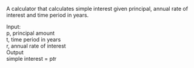 A calculator that calculates simple interest given principal, annual rate of interest and time period in years.

Input:  
    p, principal amount  
    t, time period in years  
    r, annual rate of interest  
Output  
    simple interest = p*t*r  
